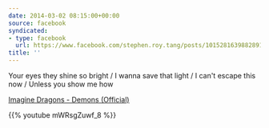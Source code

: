 ```yaml
---
date: 2014-03-02 08:15:00+00:00
source: facebook
syndicated:
- type: facebook
  url: https://www.facebook.com/stephen.roy.tang/posts/10152816398828912
title: ''
---
```


Your eyes they shine so bright / I wanna save that light / I can't escape this now / Unless you show me how 

[Imagine Dragons - Demons (Official)](https://www.youtube.com/watch?v=mWRsgZuwf_8)



{{% youtube mWRsgZuwf_8 %}}